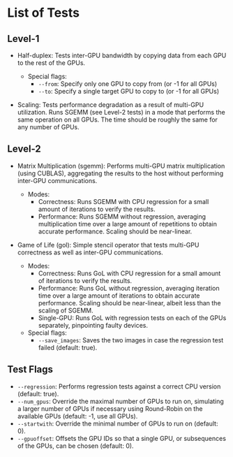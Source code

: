 List of Tests
=============

Level-1
-------

* Half-duplex: Tests inter-GPU bandwidth by copying data from each GPU to the rest of the GPUs.
  * Special flags:
    * `--from`: Specify only one GPU to copy from (or -1 for all GPUs)
    * `--to`: Specify a single target GPU to copy to (or -1 for all GPUs)

* Scaling: Tests performance degradation as a result of multi-GPU utilization. Runs SGEMM (see Level-2 tests) in a mode that performs the same operation on all GPUs. The time should be roughly the same for any number of GPUs.


Level-2
-------

* Matrix Multiplication (sgemm): Performs multi-GPU matrix multiplication (using CUBLAS), aggregating the results to the host without performing inter-GPU communications.
  * Modes:
    * Correctness: Runs SGEMM with CPU regression for a small amount of iterations to verify the results.
    * Performance: Runs SGEMM without regression, averaging multiplication time over a large amount of repetitions to obtain accurate performance. Scaling should be near-linear.

* Game of Life (gol): Simple stencil operator that tests multi-GPU correctness as well as inter-GPU communications.
  * Modes:
    * Correctness: Runs GoL with CPU regression for a small amount of iterations to verify the results.
    * Performance: Runs GoL without regression, averaging iteration time over a large amount of iterations to obtain accurate performance. Scaling should be near-linear, albeit less than the scaling of SGEMM.
    * Single-GPU: Runs GoL with regression tests on each of the GPUs separately, pinpointing faulty devices.
  * Special flags:
    * `--save_images`: Saves the two images in case the regression test failed (default: true).



Test Flags
----------

* `--regression`: Performs regression tests against a correct CPU version (default: true).
* `--num_gpus`: Override the maximal number of GPUs to run on, simulating a larger number of GPUs if necessary using Round-Robin on the available GPUs (default: -1, use all GPUs).
* `--startwith`: Override the minimal number of GPUs to run on (default: 0).
* `--gpuoffset`: Offsets the GPU IDs so that a single GPU, or subsequences of the GPUs, can be chosen (default: 0).

